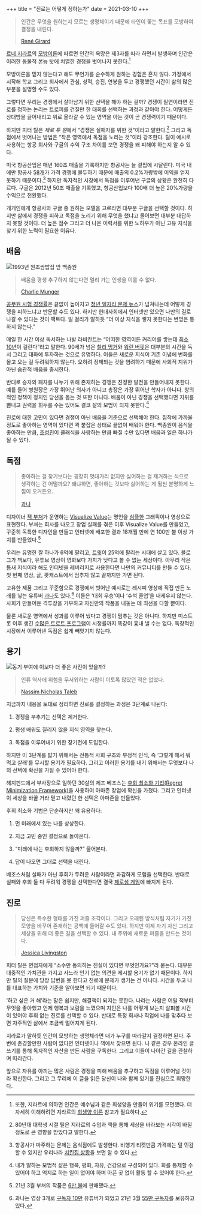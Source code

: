 +++
title = "진로는 어떻게 정하는가"
date = 2021-03-10
+++

> 인간은 무엇을 원하는지 모르는 생명체이기 때문에 타인이 쫓는 목표를 모방하여 결정을 내린다.
>
> [René Girard](https://news.stanford.edu/news/2008/june11/girard-061108.html)

[르네 지라르](https://www.newsnjoy.or.kr/news/articleView.html?idxno=22241)의 [모방이론](http://www.yes24.com/Product/Goods/2121692?OzSrank=7)에 따르면 인간의 욕망은 제3자를 따라 하면서 발생하며 인간은 이러한 동물적 본능 탓에 치열한 경쟁을 벗어나지 못한다.[^1]

모방이론을 믿지 않는다고 해도 무언가를 순수하게 원하는 경험은 흔치 않다. 가정에서 시작해 학교 그리고 회사에서 관심, 성적, 승진, 연봉을 두고 경쟁했던 시간이 삶의 많은 부분을 설명할 수도 있다.

그렇다면 우리는 경쟁에서 살아남기 위한 선택을 해야 하는 걸까? 경쟁이 필연이라면 진로를 정하는 논리는 트로피를 건질만 한 대회를 선택하는 과정과 같아야 한다. 어떻게든 상대방을 끌어내리고 위로 올라갈 수 있는 영역을 아는 것이 곧 경쟁력이기 때문이다.

하지만 피터 틸은 *제로 투 원*에서 “경쟁은 실패자를 위한 것”이라고 말한다.[^2] 그리고 독점에서 벗어나는 방법은 “작은 영역에서 독점을 노리는 것”이라 강조한다. 틸이 예시로 사용하는 항공 회사와 구글의 수익 구조 차이를 보면 경쟁을 왜 피해야 하는지 알 수 있다.

미국 항공산업은 매년 160조 매출을 기록하지만 항공사는 늘 결핍에 시달린다. 미국 내에만 항공사 [58개](https://www.statista.com/topics/5575/passenger-airlines-in-the-us/#:\~:text=In%202018%2C%20there%20were%2058,billion%20U.S.%20dollars%20in%20revenue.)가 가격 경쟁에 몰두하기 때문에 매출의 0.2%가량밖에 이익을 얻지 못하기 때문이다.[^3] 하지만 독자적인 시장에서 독점을 이루어낸 구글의 상황은 완전히 다르다. 구글은 2012년 50조 매출을 기록했고, 항공산업보다 100배 더 높은 20%가량을 수익으로 전환했다.

개개인에게 항공사와 구글 중 원하는 모델을 고르라면 대부분 구글을 선택할 것이다. 하지만 삶에서 경쟁을 피하고 독점을 노리기 위해 무엇을 했냐고 물어보면 대부분 대답하지 못할 것이다. 더 높은 점수 그리고 더 나은 이력서를 위한 노하우가 아닌 고유 지식을 찾기 위한 노력이 필요한 이유다.

## **배움**

![1993년 원조쌈밥집 앞 백종원](https://i.snap.as/ksaWatO1.webp)

> 배움을 평생 추구하지 않는다면 멀리 가는 인생을 이룰 수 없다.
>
> [Charlie Munger](https://www.youtube.com/watch?v=5U0TE4oqj24)

[공무원 시험 경쟁률](https://www.hankyung.com/society/article/202102171738i)은 끝없이 높아지고 [청년 일자리 문제 뉴스](https://biz.chosun.com/site/data/html_dir/2021/02/24/2021022401133.html)가 넘쳐나는데 어떻게 경쟁을 피하느냐고 반문할 수도 있다. 하지만 현대사회에서 인터넷만 있으면 나만의 길로 나갈 수 있다는 것이 팩트다. 빌 걸리가 말하듯 “더 이상 지식을 쌓지 못한다는 변명은 통하지 않는다."

매일 한 시간 이상 독서하는 나발 라비칸트는 “어떠한 영역이든 커리어를 쌓는데 [최소 10년](https://twitter.com/angellist/status/904917659828895744?lang=en)이 걸린다”라고 말한다. 90세가 넘은 [찰리 멍거](https://www.youtube.com/watch?v=5U0TE4oqj24)와 [워런 버핏](https://www.hankyung.com/international/article/201904233774Y)은 대부분의 시간을 독서 그리고 대화에 투자하는 것으로 유명하다. 이들은 새로운 지식이 기존 이념에 변화를 몰고 오는 걸 두려워하지 않는다. 오히려 정체되는 것을 염려하기 때문에 사회적 지위가 아닌 습관적 배움을 중시한다.

반대로 승자와 패자를 나누기 위해 존재하는 경쟁은 진정한 발전을 만들어내지 못한다. 예를 들어 병원장은 가장 뛰어난 의사가 아니고 총장은 가장 뛰어난 학자가 아니다. 창의적인 정책이 정치인 당선을 돕는 것 또한 아니다. 배움이 아닌 경쟁을 선택했다면 지위를 뽐내고 권력을 휘두를 수는 있어도 결코 삶의 모범이 되지 못한다.[^4]

진로에 대한 고민이 있다면 경쟁이 아닌 배움을 기준으로 선택해야 한다. 집착에 가까울 정도로 좋아하는 영역이 있다면 꽉 붙잡은 상태로 끝없이 배워야 한다. 백종원이 음식을 좋아하는 만큼, [조성진](https://www.youtube.com/watch?v=fr976_FAFs4)이 클래식을 사랑하는 만큼 빠질 수만 있다면 배움과 일은 하나가 될 수 있다.

## **독점**

> 좋아하는 걸 찾기보다는 굉장히 멋대가리 없지만 싫어하는 걸 제거하는 식으로 생각하는 건 어떨까요? 왜냐하면, 좋아하는 것보다 싫어하는 게 훨씬 분명하게 느낌이 오거든요.
>
> [과나](https://youtu.be/RGvNj5TpoLc)

디자이너 [잭 부쳐](https://twitter.com/jackbutcher)가 운영하는 [Visualize Value](https://twitter.com/visualizevalue)는 명언을 [심플한](https://twitter.com/visualizevalue/status/1368141336579354626?s=20) 그래픽이나 영상으로 표현한다. 부쳐는 회사를 나오고 창업 실패를 겪은 이후 Visualize Value를 만들었고, 꾸준히 독특한 디자인을 만들고 인터넷에 배포한 결과 18개월 만에 연 100만 불 이상 가치를 만들었다.[^5]

우리는 유명한 짤 하나가 6억에 팔리고, [트윗](https://www.cnbc.com/2021/03/09/jack-dorseys-first-tweet-on-track-to-sell-for-2point5-million-and-hell-donate-the-money.html)이 25억에 팔리는 시대에 살고 있다. 블로그가 책보다, 유튜브 영상이 영화보다 가치가 낮다고 볼 수 없는 세상이다. 아무리 작은 틈새 지식이라 해도 인터넷을 레버리지로 사용한다면 나만의 커뮤니티를 만들 수 있다. 첫 번째 영상, 글, 팟캐스트에서 멈추지 않고 끝까지만 가면 된다.

고유한 제품 그리고 꾸준함으로 경쟁에서 벗어난 예시로는 레시피 영상에 직접 만든 노래를 넣는 유튜버 [과나](https://www.youtube.com/channel/UCZVD--cl8FLRn7kmSudAuBA)도 있다.[^6] 이들은 ‘대회 우승’이나 ‘수석 졸업’을 내세우지 않는다. 사회가 만들어둔 격투장을 거부하고 자신만의 작품을 내놓는 데 최선을 다할 뿐이다.

물론 새로운 영역에서 성과를 이루어 냈다고 경쟁이 멈추는 것은 아니다. 하지만 미스트롯 이후 생긴 [수많은 트로트 프로그램](http://www.hani.co.kr/arti/culture/entertainment/949836.html)이 시청률까지 똑같이 흉내 낼 수는 없다. 독창적인 시장에서 이루어낸 독점은 쉽게 빼앗기지 않는다.

## **용기**

![동기 부여에 이보다 더 좋은 사진이 있을까?](https://i.snap.as/K8Vtt0WD.jpg)

> 인류 역사에 위험을 무서워하는 사람이 이토록 많았던 적은 없었다.
>
> [Nassim Nicholas Taleb](https://www.millie.co.kr/v3/bookdetail/5507187?nav_hidden=y)

지금까지 내용을 토대로 정리하면 진로를 결정하는 과정은 3단계로 나뉜다:

1. 경쟁을 부추기는 선택은 제거한다.

2. 평생 배워도 질리지 않을 지식 영역을 찾는다.

3. 독점을 이루어내기 위한 장기전에 도입한다.

하지만 이 3단계를 밟기 위해서는 전통적 사회 구조와 부정적 인식, 즉 ‘그렇게 해서 뭐 먹고 살래’를 무시할 용기가 필요하다. 그리고 이러한 용기를 내기 위해서는 무엇보다 나의 선택에 확신을 가질 수 있어야 한다.

헤지펀드에서 부사장으로 일하던 30살의 제프 베조스는 [후회 최소화 기법(Regret Minimization Framework)](https://www.youtube.com/watch?v=jwG_qR6XmDQ)을 사용하여 아마존 창업에 확신을 가졌다. 그리고 인터넷이 세상을 바꿀 거라 믿고 내렸던 한 선택은 아마존을 만들었다.

후회 최소화 기법은 단순하지만 꽤 유용하다:

1. 먼 미래에서 있는 나를 상상한다.

2. 지금 고민 중인 결정으로 돌아온다.

3. “미래에 나는 후회하지 않을까?” 물어본다.

4. 답이 나오면 그대로 선택을 내린다.

베조스처럼 실패가 아닌 후회가 두려운 사람이라면 과감하게 모험을 선택한다. 반대로 실패와 후회 둘 다 두려워 경쟁을 선택한다면 결국 [제로섬 게임](https://ko.wikipedia.org/wiki/%EC%A0%9C%EB%A1%9C%EC%84%AC_%EA%B2%8C%EC%9E%84#:\~:text=%EC%A0%9C%EB%A1%9C%20%EC%84%AC(zero%2Dsum),%EB%98%90%EB%8A%94%20%EA%B7%B8%20%EC%83%81%ED%83%9C%EB%A5%BC%20%EB%A7%90%ED%95%9C%EB%8B%A4.)에 빠지게 된다.

## **진로**

> 당신은 특수한 형태를 가진 퍼즐 조각이다. 그리고 오래된 방식처럼 자기가 가진 모양을 바꾸어 존재하는 공백에 들어갈 수도 있다. 하지만 이제 자기 자신 그리고 세상을 위해 더 좋은 길을 선택할 수 있다. 내 주위에 새로운 퍼즐을 만드는 것이다.
>
> [Jessica Livingston](https://foundersatwork.posthaven.com/grow-the-puzzle-around-you)

피터 틸은 면접자에게 “소수만 동의하는 진실이 있다면 무엇인가요?"라 묻는다. 대부분 대중적인 가치관을 가지고 사느라 인기 없는 의견을 제시할 용기가 없기 때문이다. 하지만 틸의 질문에 당장 답변을 못 한다고 진로에 문제가 생기는 건 아니다. 시간을 두고 나를 대표하는 가치와 기준을 알아보면 되기 때문이다.

‘하고 싶은 거 해’라는 말은 쉽지만, 해결책이 되지는 못한다. 나라는 사람은 어릴 적부터 무엇을 좋아했고 언제 행복과 보람을 느꼈으며 지인은 나를 어떻게 보는지 살펴볼 시간이 있어야 후회 없는 진로를 선택할 수 있다. 반대로 특정 회사나 직업에 나를 맞추다 보면 자주적인 삶에서 조금씩 멀어지게 된다.

지라르가 말하듯 인간이 모방하는 생명체라면 내가 누구를 따라갈지 결정하면 된다. 주변에 존경할만한 사람이 없다면 인터넷이나 책에서 찾으면 된다. 나 같은 경우 온라인 글쓰기를 통해 독자적인 자산을 만든 사람을 구독한다. 그리고 이들이 나아간 길을 관찰하며 따라간다.

앞으로 자유를 아끼는 많은 사람은 경쟁을 피해 배움을 추구하고 독점을 이루어낼 것이라 확신한다. 그리고 그 무리에 이 글을 읽은 당신이 나와 함께 있기를 진심으로 희망한다.

[^1]: 또한, 지라르에 의하면 인간은 예수님과 같은 희생양을 만들어 위기를 모면했다. 더 자세히 이해하려면 지라르의 [희생양 이론](http://www.yes24.com/Product/Goods/2745896) 참고가 필요하다.

[^2]: 80년대 대학생 시절 틸은 지라르의 수업과 책을 통해 세상을 바라보는 시각이 바뀔 정도로 큰 영향을 받았다고 말한다.

[^3]: 항공사가 마주하는 문제는 음식점에도 발생한다. 비행기 티켓만큼 가격에는 덜 민감할 수 있지만 우리나라 [치킨집 상황](https://www.news1.kr/articles/?4019647)을 보면 알 수 있다.

[^4]: 내가 말하는 모범적 삶은 행복, 평화, 자유, 건강으로 구성되어 있다. 화를 통제할 수 있어야 하고 억지로 하는 일이 없어야 하며 아픈 곳 없이 활동 할 수 있어야 한다.

[^5]: 21년 3월 부쳐의 작품은 [6만 불](https://twitter.com/jackbutcher/status/1368697167389593602)에 판매됐다.

[^6]: 과나는 영상 3개로 [구독자 10만](https://www.ytn.co.kr/_ln/0106_201911041043113347) 유튜버가 되었고 21년 3월 [55만 구독자](https://www.youtube.com/channel/UCZVD--cl8FLRn7kmSudAuBA)를 보유하고 있다.